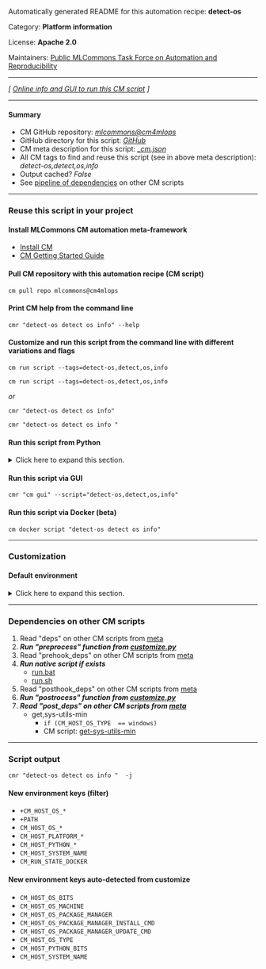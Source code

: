 Automatically generated README for this automation recipe: **detect-os**

Category: **Platform information**

License: **Apache 2.0**

Maintainers: [Public MLCommons Task Force on Automation and Reproducibility](https://github.com/mlcommons/ck/blob/master/docs/taskforce.md)

---
*[ [Online info and GUI to run this CM script](https://access.cknowledge.org/playground/?action=scripts&name=detect-os,863735b7db8c44fc) ]*

---
#### Summary

* CM GitHub repository: *[mlcommons@cm4mlops](https://github.com/mlcommons/cm4mlops/tree/dev)*
* GitHub directory for this script: *[GitHub](https://github.com/mlcommons/cm4mlops/tree/dev/script/detect-os)*
* CM meta description for this script: *[_cm.json](_cm.json)*
* All CM tags to find and reuse this script (see in above meta description): *detect-os,detect,os,info*
* Output cached? *False*
* See [pipeline of dependencies](#dependencies-on-other-cm-scripts) on other CM scripts


---
### Reuse this script in your project

#### Install MLCommons CM automation meta-framework

* [Install CM](https://access.cknowledge.org/playground/?action=install)
* [CM Getting Started Guide](https://github.com/mlcommons/ck/blob/master/docs/getting-started.md)

#### Pull CM repository with this automation recipe (CM script)

```cm pull repo mlcommons@cm4mlops```

#### Print CM help from the command line

````cmr "detect-os detect os info" --help````

#### Customize and run this script from the command line with different variations and flags

`cm run script --tags=detect-os,detect,os,info`

`cm run script --tags=detect-os,detect,os,info `

*or*

`cmr "detect-os detect os info"`

`cmr "detect-os detect os info " `


#### Run this script from Python

<details>
<summary>Click here to expand this section.</summary>

```python

import cmind

r = cmind.access({'action':'run'
                  'automation':'script',
                  'tags':'detect-os,detect,os,info'
                  'out':'con',
                  ...
                  (other input keys for this script)
                  ...
                 })

if r['return']>0:
    print (r['error'])

```

</details>


#### Run this script via GUI

```cmr "cm gui" --script="detect-os,detect,os,info"```

#### Run this script via Docker (beta)

`cm docker script "detect-os detect os info" `

___
### Customization

#### Default environment

<details>
<summary>Click here to expand this section.</summary>

These keys can be updated via `--env.KEY=VALUE` or `env` dictionary in `@input.json` or using script flags.


</details>

___
### Dependencies on other CM scripts


  1. Read "deps" on other CM scripts from [meta](https://github.com/mlcommons/cm4mlops/tree/dev/script/detect-os/_cm.json)
  1. ***Run "preprocess" function from [customize.py](https://github.com/mlcommons/cm4mlops/tree/dev/script/detect-os/customize.py)***
  1. Read "prehook_deps" on other CM scripts from [meta](https://github.com/mlcommons/cm4mlops/tree/dev/script/detect-os/_cm.json)
  1. ***Run native script if exists***
     * [run.bat](https://github.com/mlcommons/cm4mlops/tree/dev/script/detect-os/run.bat)
     * [run.sh](https://github.com/mlcommons/cm4mlops/tree/dev/script/detect-os/run.sh)
  1. Read "posthook_deps" on other CM scripts from [meta](https://github.com/mlcommons/cm4mlops/tree/dev/script/detect-os/_cm.json)
  1. ***Run "postrocess" function from [customize.py](https://github.com/mlcommons/cm4mlops/tree/dev/script/detect-os/customize.py)***
  1. ***Read "post_deps" on other CM scripts from [meta](https://github.com/mlcommons/cm4mlops/tree/dev/script/detect-os/_cm.json)***
     * get,sys-utils-min
       * `if (CM_HOST_OS_TYPE  == windows)`
       - CM script: [get-sys-utils-min](https://github.com/mlcommons/cm4mlops/tree/master/script/get-sys-utils-min)

___
### Script output
`cmr "detect-os detect os info "  -j`
#### New environment keys (filter)

* `+CM_HOST_OS_*`
* `+PATH`
* `CM_HOST_OS_*`
* `CM_HOST_PLATFORM_*`
* `CM_HOST_PYTHON_*`
* `CM_HOST_SYSTEM_NAME`
* `CM_RUN_STATE_DOCKER`
#### New environment keys auto-detected from customize

* `CM_HOST_OS_BITS`
* `CM_HOST_OS_MACHINE`
* `CM_HOST_OS_PACKAGE_MANAGER`
* `CM_HOST_OS_PACKAGE_MANAGER_INSTALL_CMD`
* `CM_HOST_OS_PACKAGE_MANAGER_UPDATE_CMD`
* `CM_HOST_OS_TYPE`
* `CM_HOST_PYTHON_BITS`
* `CM_HOST_SYSTEM_NAME`